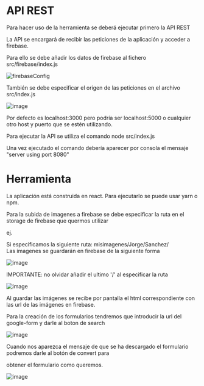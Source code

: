 
# API REST

Para hacer uso de la herramienta se deberá ejecutar primero la API REST

La API se encargará de recibir las peticiones de la aplicación y acceder a firebase.

Para ello se debe añadir los datos de firebase al fichero src/firebase/index.js

![firebaseConfig](https://user-images.githubusercontent.com/88329284/130078916-55673b62-c81f-48fe-b268-2b6ab926a8a4.png)

También se debe especificar el origen de las peticiones en el archivo src/index.js

![image](https://user-images.githubusercontent.com/88329284/130079160-cea87640-51a7-478f-bc7f-5330286561ab.png)

Por defecto es localhost:3000 pero podría ser localhost:5000 o cualquier otro host y puerto que se estén utilizando.

Para ejecutar la API se utiliza el comando node src/index.js 

Una vez ejecutado el comando debería aparecer por consola el mensaje "server using port 8080"


# Herramienta

La aplicación está construida en react. Para ejecutarlo se puede usar yarn o npm.

Para la subida de imagenes a firebase se debe especificar la ruta en el storage de firebase que quermos utilizar

ej. 

Si especificamos la siguiente ruta:
misimagenes/Jorge/Sanchez/  
Las imagenes se guardarán en firebase de la siguiente forma

![image](https://user-images.githubusercontent.com/88329284/130080687-4a4c4474-436a-4671-b60f-5604ad5824da.png)

IMPORTANTE: no olvidar añadir el ultimo '/' al especificar la ruta

![image](https://user-images.githubusercontent.com/88329284/130080503-a4c48023-9a2e-4aac-a83c-b7850a77ff4f.png)

Al guardar las imágenes se recibe por pantalla el html correspondiente con las url de las imágenes en firebase.

Para la creación de los formularios tendremos que introducir la url del google-form y darle al boton de search

![image](https://user-images.githubusercontent.com/88329284/130082355-004076f1-b3d2-4d7d-8685-d8bbf12d7395.png)

Cuando nos aparezca el mensaje de que se ha descargado el formulario podremos darle al botón de convert para 

obtener el formulario como queremos.

![image](https://user-images.githubusercontent.com/88329284/130082495-76ea4b0d-a79a-4daa-b6a8-f24b3389a972.png)

